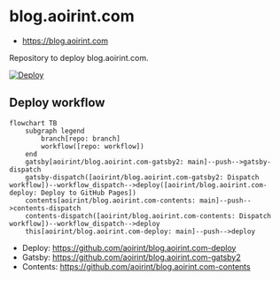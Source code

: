 # blog.aoirint.com

- <https://blog.aoirint.com>

Repository to deploy blog.aoirint.com.

[![Deploy](https://github.com/aoirint/blog.aoirint.com-deploy/actions/workflows/docker-deploy.yml/badge.svg)](https://github.com/aoirint/blog.aoirint.com-deploy/actions/workflows/docker-deploy.yml)


## Deploy workflow

```mermaid
flowchart TB
    subgraph legend
        branch[repo: branch]
        workflow([repo: workflow])
    end
    gatsby[aoirint/blog.aoirint.com-gatsby2: main]--push-->gatsby-dispatch
    gatsby-dispatch([aoirint/blog.aoirint.com-gatsby2: Dispatch workflow])--workflow_dispatch-->deploy([aoirint/blog.aoirint.com-deploy: Deploy to GitHub Pages])
    contents[aoirint/blog.aoirint.com-contents: main]--push-->contents-dispatch
    contents-dispatch([aoirint/blog.aoirint.com-contents: Dispatch workflow])--workflow_dispatch-->deploy
    this[aoirint/blog.aoirint.com-deploy: main]--push-->deploy
```

- Deploy: <https://github.com/aoirint/blog.aoirint.com-deploy>
- Gatsby: <https://github.com/aoirint/blog.aoirint.com-gatsby2>
- Contents: <https://github.com/aoirint/blog.aoirint.com-contents>
